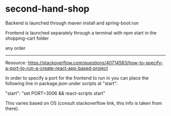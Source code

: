 # second-hand-shop

Backend is launched through maven install and spring-boot:run

Frontend is launched separately through a terminal with npm start in the shopping-cart folder

any order

---------------

Resource: https://stackoverflow.com/questions/40714583/how-to-specify-a-port-to-run-a-create-react-app-based-project

In order to specify a port for the frontend to run in you can place the following line in package.json under scripts at "start":

"start": "set PORT=3006 && react-scripts start"

This varies based on OS (consult stackoverflow link, this info is taken from there). 
